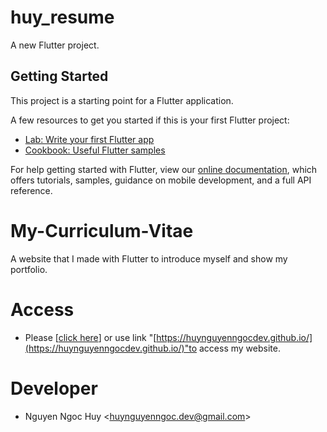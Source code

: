# huy_resume

A new Flutter project.

## Getting Started

This project is a starting point for a Flutter application.

A few resources to get you started if this is your first Flutter project:

- [Lab: Write your first Flutter app](https://flutter.dev/docs/get-started/codelab)
- [Cookbook: Useful Flutter samples](https://flutter.dev/docs/cookbook)

For help getting started with Flutter, view our
[online documentation](https://flutter.dev/docs), which offers tutorials,
samples, guidance on mobile development, and a full API reference.

# My-Curriculum-Vitae

A website that I made with Flutter to introduce myself and show my portfolio.

# Access

- Please [[click here](https://huynguyenngocdev.github.io/)] or use link "[https://huynguyenngocdev.github.io/](https://huynguyenngocdev.github.io/)"to access my website.

# Developer

- Nguyen Ngoc Huy &lt;[huynguyenngoc.dev@gmail.com](huynguyenngoc.dev@gmail.com)&gt;
